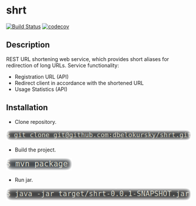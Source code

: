 # shrt
[![Build Status](https://travis-ci.org/dbelokursky/shrt.svg?branch=master)](https://travis-ci.org/dbelokursky/shrt)
[![codecov](https://codecov.io/gh/dbelokursky/shrt/branch/master/graph/badge.svg)](https://codecov.io/gh/dbelokursky/shrt)

## Description

REST URL shortening web service, which provides short aliases for redirection of long URLs.
Service functionality:
* Registration URL (API)
* Redirect client in accordance with the shortened URL
* Usage Statistics (API)

## Installation
* Clone repository.

![git clone git@github.com:dbelokursky/shrt.git](https://github.com/dbelokursky/shrt/blob/master/src/main/resources/static/images/gitClone.png)
* Build the project.

![mvn package](https://github.com/dbelokursky/shrt/blob/master/src/main/resources/static/images/mvnPackage.png)
* Run jar.

![mvn package](https://github.com/dbelokursky/shrt/blob/master/src/main/resources/static/images/runJar.png)